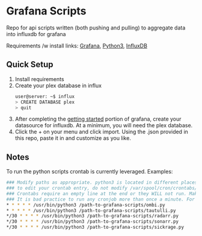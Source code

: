 # Grafana Scripts
Repo for api scripts written (both pushing and pulling) to aggregate data into influxdb for grafana

Requirements /w install links: [Grafana](http://docs.grafana.org/installation/), [Python3](https://www.python.org/downloads/), [InfluxDB](https://docs.influxdata.com/influxdb/v1.5/introduction/installation/)

## Quick Setup
1. Install requirements
2. Create your plex database in influx
    ```sh
    user@server: ~$ influx
    > CREATE DATABASE plex
    > quit
    ```
3. After completing the [getting started](http://docs.grafana.org/guides/getting_started/) portion of grafana, create your datasource for influxdb. At a minimum, you will need the plex database.
4. Click the + on your menu and click import. Using the .json provided in this repo, paste it in and customize as you like.

## Notes
To run the python scripts crontab is currently leveraged. Examples:
```sh
### Modify paths as appropriate. python3 is located in different places for different users. (`which python3` will give you the path)
### to edit your crontab entry, do not modify /var/spool/cron/crontabs/<user> directly, use `crontab -e`
### Crontabs require an empty line at the end or they WILL not run. Make sure to have 2 lines to be safe
### It is bad practice to run any cronjob more than once a minute. For timing help: https://crontab.guru/
* * * * * /usr/bin/python3 /path-to-grafana-scripts/ombi.py
* * * * * /usr/bin/python3 /path-to-grafana-scripts/tautulli.py
*/30 * * * * /usr/bin/python3 /path-to-grafana-scripts/radarr.py
*/30 * * * * /usr/bin/python3 /path-to-grafana-scripts/sonarr.py
*/30 * * * * /usr/bin/python3 /path-to-grafana-scripts/sickrage.py
```
